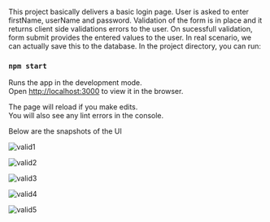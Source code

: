 This project basically delivers a basic login page. User is asked to enter firstName, userName and password. Validation of the form is in place and it returns client side validations errors to the user. On sucessfull validation, form submit provides the entered values to the user. In real scenario, we can actually save this to the database.
In the project directory, you can run:

### `npm start`

Runs the app in the development mode.\
Open [http://localhost:3000](http://localhost:3000) to view it in the browser.

The page will reload if you make edits.\
You will also see any lint errors in the console.


Below are the snapshots of the UI

![valid1](https://user-images.githubusercontent.com/79240323/109445378-4dd94d80-79f4-11eb-98c4-384c36a0f410.png)

![valid2](https://user-images.githubusercontent.com/79240323/109445388-503ba780-79f4-11eb-83da-835cc6163f65.png)

![valid3](https://user-images.githubusercontent.com/79240323/109445391-529e0180-79f4-11eb-9ca9-e186fd4f700c.png)

![valid4](https://user-images.githubusercontent.com/79240323/109445394-55005b80-79f4-11eb-85ed-b12c51f3492b.png)

![valid5](https://user-images.githubusercontent.com/79240323/109445399-5762b580-79f4-11eb-9543-3ca0250f25c4.png)
